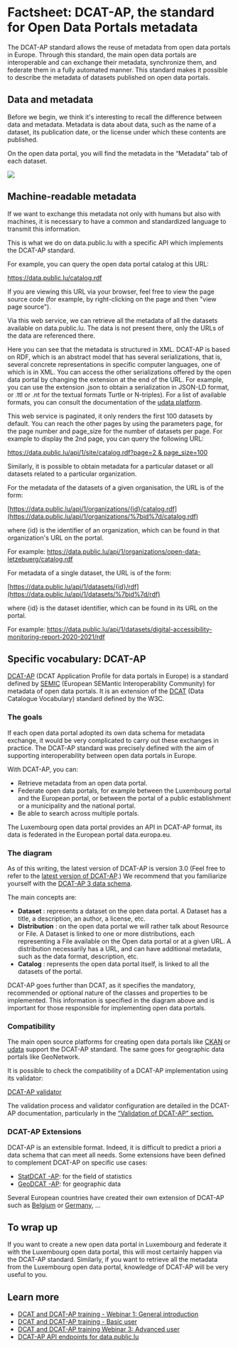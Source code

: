 # Factsheet: DCAT-AP, the standard for Open Data Portals metadata

The DCAT-AP standard allows the reuse of metadata from open data portals in Europe. Through this standard, the main open data portals are interoperable and can exchange their metadata, synchronize them, and federate them in a fully automated manner. This standard makes it possible to describe the metadata of datasets published on open data portals.

## Data and metadata

Before we begin, we think it's interesting to recall the difference between data and metadata. Metadata is data about data, such as the name of a dataset, its publication date, or the license under which these contents are published.

On the open data portal, you will find the metadata in the “Metadata” tab of each dataset.

![](https://data.public.lu/fr/pages/fact-sheets/data-quality-metadata.png)

## Machine-readable metadata

If we want to exchange this metadata not only with humans but also with machines, it is necessary to have a common and standardized language to transmit this information.

This is what we do on data.public.lu with a specific API which implements the DCAT-AP standard.

For example, you can query the open data portal catalog at this URL:

<https://data.public.lu/catalog.rdf>

If you are viewing this URL via your browser, feel free to view the page source code (for example, by right-clicking on the page and then "view page source").

Via this web service, we can retrieve all the metadata of all the datasets available on data.public.lu. The data is not present there, only the URLs of the data are referenced there.

Here you can see that the metadata is structured in XML. DCAT-AP is based on RDF, which is an abstract model that has several serializations, that is, several concrete representations in specific computer languages, one of which is in XML. You can access the other serializations offered by the open data portal by changing the extension at the end of the URL. For example, you can use the extension .json to obtain a serialization in JSON-LD format, or .ttl or .nt for the textual formats Turtle or N-triples). For a list of available formats, you can consult the documentation of the [udata platform](https://udata.readthedocs.io/en/stable/rdf/).

This web service is paginated, it only renders the first 100 datasets by default. You can reach the other pages by using the parameters page, for the page number and page_size for the number of datasets per page. For example to display the 2nd page, you can query the following URL:

[https://data.public.lu/api/1/site/catalog.rdf?page=2 & page_size=100](https://data.public.lu/api/1/site/catalog.rdf?page=2&page_size=100)

Similarly, it is possible to obtain metadata for a particular dataset or all datasets related to a particular organization.

For the metadata of the datasets of a given organisation, the URL is of the form:

[https://data.public.lu/api/1/organizations/{id}/catalog.rdf​](https://data.public.lu/api/1/organizations/%7bid%7d/catalog.rdf)

where {id} is the identifier of an organization, which can be found in that organization's URL on the portal.

For example: <https://data.public.lu/api/1/organizations/open-data-letzebuerg/catalog.rdf>

For metadata of a single dataset, the URL is of the form:

[https://data.public.lu/api/1/datasets/{id}/rdf​](https://data.public.lu/api/1/datasets/%7bid%7d/rdf)

where {id} is the dataset identifier, which can be found in its URL on the portal.

For example: <https://data.public.lu/api/1/datasets/digital-accessibility-monitoring-report-2020-2021/rdf>

## Specific vocabulary: DCAT-AP

[DCAT-AP](https://semiceu.github.io/DCAT-AP/releases/3.0.0/) (DCAT Application Profile for data portals in Europe) is a standard defined by [SEMIC](https://interoperable-europe.ec.europa.eu/collection/semic-support-centre) (European SEMantic Interoperability Community) for metadata of open data portals. It is an extension of the [DCAT](https://www.w3.org/TR/vocab-dcat-3/) (Data Catalogue Vocabulary) standard defined by the W3C.

### The goals

If each open data portal adopted its own data schema for metadata exchange, it would be very complicated to carry out these exchanges in practice. The DCAT-AP standard was precisely defined with the aim of supporting interoperability between open data portals in Europe.

With DCAT-AP, you can:

- Retrieve metadata from an open data portal.
- Federate open data portals, for example between the Luxembourg portal and the European portal, or between the portal of a public establishment or a municipality and the national portal.
- Be able to search across multiple portals.

The Luxembourg open data portal provides an API in DCAT-AP format, its data is federated in the European portal data.europa.eu.

### The diagram

As of this writing, the latest version of DCAT-AP is version 3.0 (Feel free to refer to the [latest version of DCAT-AP](https://github.com/SEMICeu/DCAT-AP/releases).) We recommend that you familiarize yourself with the [DCAT-AP 3 data schema](https://semiceu.github.io/DCAT-AP/releases/3.0.0/#application-profile-diagram).

The main concepts are:

- **Dataset** : represents a dataset on the open data portal. A Dataset has a title, a description, an author, a license, etc.
- **Distribution** : on the open data portal we will rather talk about Resource or File. A Dataset is linked to one or more distributions, each representing a File available on the Open data portal or at a given URL. A distribution necessarily has a URL, and can have additional metadata, such as the data format, description, etc.
- **Catalog** : represents the open data portal itself, is linked to all the datasets of the portal.

DCAT-AP goes further than DCAT, as it specifies the mandatory, recommended or optional nature of the classes and properties to be implemented. This information is specified in the diagram above and is important for those responsible for implementing open data portals.

### Compatibility

The main open source platforms for creating open data portals like [CKAN](https://ckan.org/) or [udata](https://udata.readthedocs.io) support the DCAT-AP standard. The same goes for geographic data portals like GeoNetwork.

It is possible to check the compatibility of a DCAT-AP implementation using its validator:

[DCAT-AP validator](https://www.itb.ec.europa.eu/shacl/dcat-ap/upload)

The validation process and validator configuration are detailed in the DCAT-AP documentation, particularly in the [“Validation of DCAT-AP” section.](https://semiceu.github.io/DCAT-AP/releases/3.0.0/#validation-of-dcat-ap)

### DCAT-AP Extensions

DCAT-AP is an extensible format. Indeed, it is difficult to predict a priori a data schema that can meet all needs. Some extensions have been defined to complement DCAT-AP on specific use cases:

- [StatDCAT -AP](https://joinup.ec.europa.eu/collection/semic-support-centre/solution/statdcat-application-profile-data-portals-europe): for the field of statistics
- [GeoDCAT -AP](https://semiceu.github.io/GeoDCAT-AP/releases/): for geographic data

Several European countries have created their own extension of DCAT-AP such as [Belgium](http://dcat.be/) or [Germany](https://www.dcat-ap.de/), ...

## To wrap up

If you want to create a new open data portal in Luxembourg and federate it with the Luxembourg open data portal, this will most certainly happen via the DCAT-AP standard. Similarly, if you want to retrieve all the metadata from the Luxembourg open data portal, knowledge of DCAT-AP will be very useful to you.

## Learn more

- [DCAT and DCAT-AP training - Webinar 1: General introduction](https://www.youtube.com/watch?v=_JB93__aj_M)
- [DCAT and DCAT-AP training - Basic user](https://www.youtube.com/watch?v=Za1XgjisosM)
- [DCAT and DCAT-AP training Webinar 3: Advanced user](https://www.youtube.com/watch?v=etUu24hNgz4)
- [DCAT-AP API endpoints for data.public.lu](https://data.public.lu/fr/datasets/dcat-ap-api-endpoints-for-data-public-lu/)

